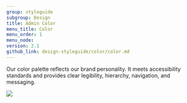 ```yaml
---
group: styleguide
subgroup: Design
title: Admin Color
menu_title: Color
menu_order: 1
menu_node:
version: 2.1
github_link: design-styleguide/color/color.md
---
```


Our color palette reflects our brand personality. It meets accessibility standards and provides clear legibility, hierarchy, navigation, and messaging.

<img src="img/ColorPalette.jpg">
